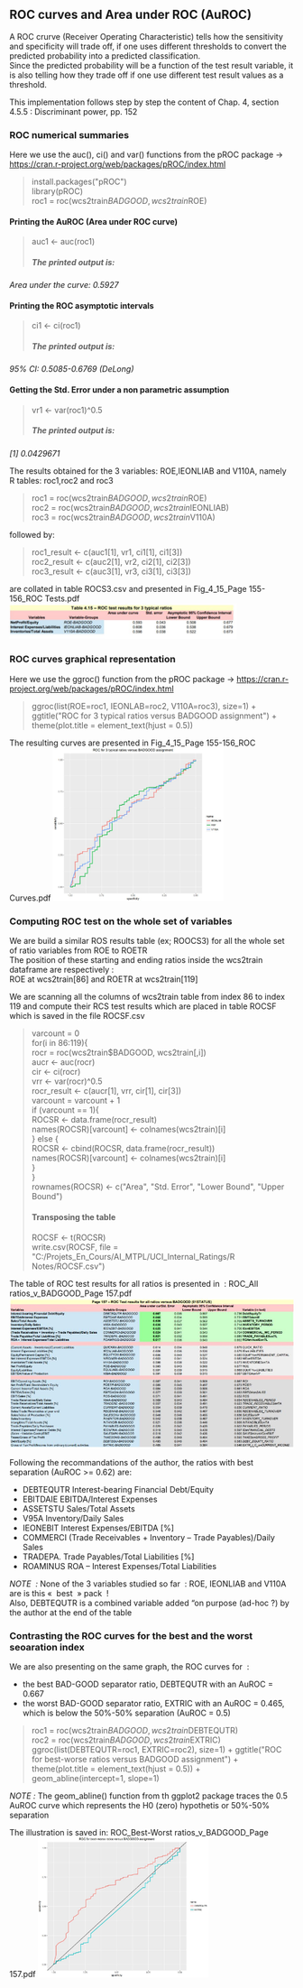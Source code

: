 ## ROC curves and Area under ROC (AuROC)

A ROC crurve (Receiver Operating Characteristic) tells how the sensitivity and specificity will trade off, 
if one uses different thresholds to convert the predicted probability into a predicted classification.<br> 
Since the predicted probability will be a function of the test result variable, it is also telling how they trade off 
if one use different test result values as a threshold.

This implementation follows step by step the content of Chap. 4, section 4.5.5 :  Discriminant power, pp. 152<br>

### ROC numerical summaries
Here we use the auc(), ci() and var() functions from the pROC package -> https://cran.r-project.org/web/packages/pROC/index.html<br>
> install.packages("pROC")<br>
> library(pROC)<br>
> roc1 = roc(wcs2train$BADGOOD, wcs2train$ROE)<br>

#### Printing the AuROC (Area under ROC curve)
> auc1 <- auc(roc1)
> ##### <em>The printed output is:
Area under the curve: 0.5927</em>

#### Printing the ROC asymptotic intervals
> ci1 <- ci(roc1)
> ##### <em>The printed output is:
95% CI: 0.5085-0.6769 (DeLong)</em>

#### Getting the Std. Error under a non parametric assumption
> vr1 <- var(roc1)^0.5
> ##### <em>The printed output is:
[1] 0.0429671</em><br>

The results obtained for the 3 variables: ROE,IEONLIAB and V110A, namely R tables: roc1,roc2 and roc3<br>
> roc1 = roc(wcs2train$BADGOOD, wcs2train$ROE)<br>
> roc2 = roc(wcs2train$BADGOOD, wcs2train$IEONLIAB)<br>
> roc3 = roc(wcs2train$BADGOOD, wcs2train$V110A)<br>

followed by:
> roc1_result <- c(auc1[1], vr1, ci1[1], ci1[3])<br>
> roc2_result <- c(auc2[1], vr2, ci2[1], ci2[3])<br>
> roc3_result <- c(auc3[1], vr3, ci3[1], ci3[3])<br>

are collated in table ROCS3.csv and presented in Fig_4_15_Page 155-156_ROC Tests.pdf
<img src="./assets/Fig_4_15_Page 155-156_ROC Tests.JPG" alt="drawing" width="80%"/>

### ROC curves graphical representation
Here we use the ggroc() function from the pROC package -> https://cran.r-project.org/web/packages/pROC/index.html<br>
> ggroc(list(ROE=roc1, IEONLAB=roc2, V110A=roc3), size=1) + ggtitle("ROC for 3 typical ratios versus BADGOOD assignment") + theme(plot.title = element_text(hjust = 0.5))<br>

The resulting curves are presented in Fig_4_15_Page 155-156_ROC Curves.pdf
<img src="./assets/Fig_4_15_Page 155-156_ROC Curves.JPG" alt="drawing" width="60%"/>

### Computing ROC test on the whole set of variables
We are build a similar ROS results table (ex; ROOCS3) for all the whole set of ratio variables from ROE to ROETR<br>
The position of these starting and ending ratios inside the wcs2train dataframe are respectively :<br>
ROE at wcs2train[86] and ROETR at wcs2train[119]<br>

We are scanning all the columns of wcs2train table from index 86 to index 119
and compute their RCS test results which are placed in table ROCSF which is saved in the file ROCSF.csv

> varcount = 0<br>
> for(i in 86:119){<br>
	rocr = roc(wcs2train$BADGOOD, wcs2train[,i])<br>
	aucr <- auc(rocr)<br>
	cir <- ci(rocr)<br>
	vrr <- var(rocr)^0.5<br>
	rocr_result <- c(aucr[1], vrr, cir[1], cir[3])<br>
	varcount = varcount + 1<br>
	if (varcount == 1){<br>
		ROCSR <- data.frame(rocr_result)<br>
		names(ROCSR)[varcount] <- colnames(wcs2train)[i]<br>
	} else {<br>
		ROCSR <- cbind(ROCSR, data.frame(rocr_result))<br>
		names(ROCSR)[varcount] <- colnames(wcs2train)[i]<br>
	}<br>
}<br>
> rownames(ROCSR) <- c("Area", "Std. Error", "Lower Bound", "Upper Bound")
> #### Transposing the table
> ROCSF <- t(ROCSR)<br>
> write.csv(ROCSF, file = "C:/Projets_En_Cours/AI_MTPL/UCI_Internal_Ratings/R Notes/ROCSF.csv")<br>

The table of ROC test results for all ratios is presented in  : ROC_All ratios_v_BADGOOD_Page 157.pdf
<img src="./assets/ROC_All ratios_v_BADGOOD_Page 157.JPG" alt="drawing" width="100%"/>

Following the recommandations of the author, the ratios with best separation (AuROC >= 0.62) are:<br>

- DEBTEQUTR	Interest-bearing Financial Debt/Equity	
- EBITDAIE	EBITDA/Interest Expenses
- ASSETSTU	Sales/Total Assets
- V95A		Inventory/Daily Sales
- IEONEBIT	Interest Expenses/EBITDA [%]
- COMMERCI	(Trade Receivables + Inventory – Trade Payables)/Daily Sales
- TRADEPA.	Trade Payables/Total Liabilities [%]
- ROAMINUS	ROA –  Interest Expenses/Total Liabilities<br>

<em>NOTE  :</em> None of the 3 variables studied so far  : ROE, IEONLIAB and V110A are is this «  best  » pack  !<br>
Also, DEBTEQUTR is a combined variable added “on purpose (ad-hoc ?) by the author at the end of the table

### Contrasting the ROC curves for the best and the worst seoaration index
We are also presenting on the same graph, the ROC curves for  :
- the best BAD-GOOD separator ratio, DEBTEQUTR with an AuROC = 0.667
- the worst BAD-GOOD separator ratio, EXTRIC with an AuROC = 0.465, which is below the 50%-50% separation (AuROC = 0.5)<br>

> roc1 = roc(wcs2train$BADGOOD, wcs2train$DEBTEQUTR)<br>
> roc2 = roc(wcs2train$BADGOOD, wcs2train$EXTRIC)<br>
> ggroc(list(DEBTEQUTR=roc1, EXTRIC=roc2), size=1) + ggtitle("ROC for best-worse ratios versus BADGOOD assignment") + theme(plot.title = element_text(hjust = 0.5)) +  geom_abline(intercept=1, slope=1)<br>

<em>NOTE :</em> The geom_abline() function from th ggplot2 package traces the 0.5 AuROC curve which represents the H0 (zero) hypothetis or 50%-50% separation

The illustration is saved in: ROC_Best-Worst ratios_v_BADGOOD_Page 157.pdf
<img src="./assets/ROC_Best-Worst ratios_v_BADGOOD_Page 157.JPG" alt="drawing" width="60%"/>




